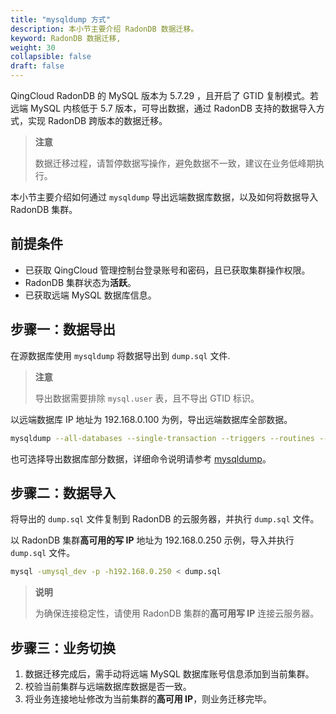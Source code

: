 ```yaml
---
title: "mysqldump 方式"
description: 本小节主要介绍 RadonDB 数据迁移。 
keyword: RadonDB 数据迁移,
weight: 30
collapsible: false
draft: false
---
```


QingCloud RadonDB 的 MySQL 版本为 5.7.29 ，且开启了 GTID 复制模式。若远端 MySQL 内核低于 5.7 版本，可导出数据，通过 RadonDB 支持的数据导入方式，实现 RadonDB 跨版本的数据迁移。

> **注意**
> 
> 数据迁移过程，请暂停数据写操作，避免数据不一致，建议在业务低峰期执行。

本小节主要介绍如何通过 `mysqldump` 导出远端数据库数据，以及如何将数据导入 RadonDB 集群。

## 前提条件

- 已获取 QingCloud 管理控制台登录账号和密码，且已获取集群操作权限。
- RadonDB 集群状态为**活跃**。
- 已获取远端 MySQL 数据库信息。

## 步骤一：数据导出

在源数据库使用 `mysqldump` 将数据导出到 `dump.sql` 文件.

> **注意**
> 
> 导出数据需要排除 ``mysql.user`` 表，且不导出 GTID 标识。

以远端数据库 IP 地址为 192.168.0.100 为例，导出远端数据库全部数据。

```bash
mysqldump --all-databases --single-transaction --triggers --routines --events  --host=192.168.0.100 --port=3306 --user=mysql_dev -p --ignore-table=mysql.user --ignore-table=mysql.db --ignore-table=mysql.tables_priv --set-gtid-purged=OFF > dump.sql
```

也可选择导出数据库部分数据，详细命令说明请参考 [mysqldump](https://dev.mysql.com/doc/refman/5.7/en/mysqldump.html)。

## 步骤二：数据导入

将导出的 `dump.sql` 文件复制到 RadonDB 的云服务器，并执行 `dump.sql` 文件。

以 RadonDB 集群**高可用的写 IP** 地址为 192.168.0.250 示例，导入并执行`dump.sql` 文件。

```bash
mysql -umysql_dev -p -h192.168.0.250 < dump.sql
```

 > **说明**
 > 
 > 为确保连接稳定性，请使用 RadonDB 集群的**高可用写 IP** 连接云服务器。

## 步骤三：业务切换

1. 数据迁移完成后，需手动将远端 MySQL 数据库账号信息添加到当前集群。
2. 校验当前集群与远端数据库数据是否一致。
3. 将业务连接地址修改为当前集群的**高可用 IP**，则业务迁移完毕。
